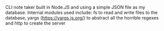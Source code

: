CLI note taker built in Node.JS and using a simple JSON file as my database. 
Internal modules used include: fs to read and write files to the database,  yargs (https://yargs.js.org/) to abstract all the horrible regexes and http to create the server

